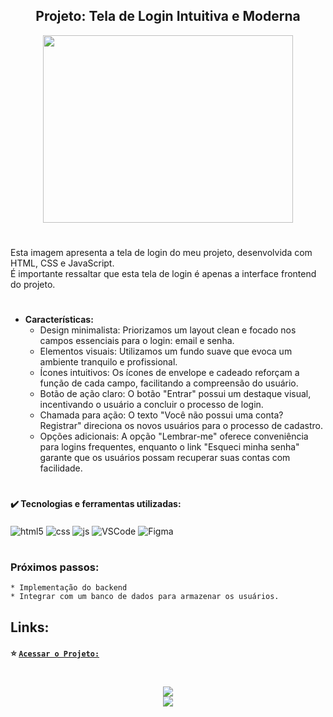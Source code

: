 <h2 align="center">Projeto: Tela de Login Intuitiva e Moderna</h2>

<div align="center"> <img src= "https://github.com/user-attachments/assets/3c00768d-e028-49d9-8d7a-667e27c7832f" width="400" height="300"/></div>    

#
Esta imagem apresenta a tela de login do meu projeto, desenvolvida com HTML, CSS e JavaScript.  
É importante ressaltar que esta tela de login é apenas a interface frontend do projeto.

#
* **Características:**
    * Design minimalista: Priorizamos um layout clean e focado nos campos essenciais para o login: email e senha.
    * Elementos visuais: Utilizamos um fundo suave que evoca um ambiente tranquilo e profissional.
    * Ícones intuitivos: Os ícones de envelope e cadeado reforçam a função de cada campo, facilitando a compreensão do usuário.
    * Botão de ação claro: O botão "Entrar" possui um destaque visual, incentivando o usuário a concluir o processo de login.
    * Chamada para ação: O texto "Você não possui uma conta? Registrar" direciona os novos usuários para o processo de cadastro.
    * Opções adicionais: A opção "Lembrar-me" oferece conveniência para logins frequentes, enquanto o link "Esqueci minha senha" garante que os usuários possam recuperar suas contas com facilidade.

#
<h4>✔️ Tecnologias e ferramentas utilizadas: </h4>

<div style="display: inline_block">
  <img align="center" alt="html5" src="https://img.shields.io/badge/HTML5-E34F26?style=plastic&logo=html5&logoColor=white" />
  <img align="center" alt="css" src="https://img.shields.io/badge/CSS3-1572B6?style=plastic&logo=css3&logoColor=white" />
  <img align="center" alt="js" src="https://img.shields.io/badge/JavaScript-F7DF1E?style=plastic&logo=javascript&logoColor=black" />
  <img align="center" alt="VSCode" src="https://img.shields.io/badge/-Visual_Studio_Code-05122A?style=plastic&logo=visual-studio-code&logoColor=007ACC"/>
  <img align="center" alt="Figma" src="https://img.shields.io/badge/Figma-F24E1E?style=plastic&logo=figma&logoColor=white" />


#  
### Próximos passos:  
    * Implementação do backend
    * Integrar com um banco de dados para armazenar os usuários.

## Links:
#### :star: [`Acessar o Projeto:`](https://tela-de-login-two-sable.vercel.app/)
  
#
<div align="center"> <img src="https://img.shields.io/github/license/dropbox/dropbox-sdk-java"/></div>  
<div align="center"> <img src="http://img.shields.io/static/v1?label=STATUS&message=EM%20DESENVOLVIMENTO&color=f8efd4&style=for-the-badge"/></div>
